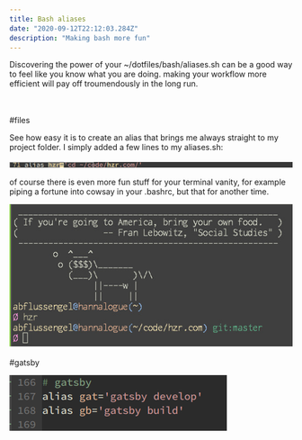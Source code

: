 ```yaml
---
title: Bash aliases
date: "2020-09-12T22:12:03.284Z"
description: "Making bash more fun"
---
```


Discovering the power of your ~/dotfiles/bash/aliases.sh can be a
good way to feel like you know what you are doing. making
your workflow more efficient will pay off troumendously in the long
run.

<br />
<br />
#files

See how easy it is to create an alias that brings me always straight to my project folder.
I simply added a few lines to my aliases.sh:

![emacs](./aliashzr.png)

of course there is even more fun stuff for your terminal vanity, for
example piping a fortune into cowsay in your .bashrc, but that for
another time.

![terminal](./alias.jpg)
<br />
<br />
#gatsby
<br />

![gatsby](./alias_gatsby.png)
